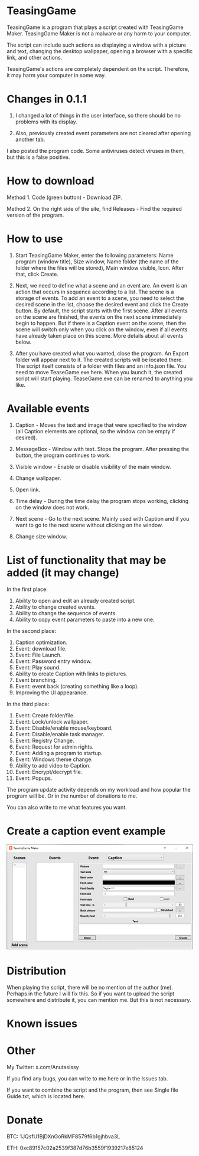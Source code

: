 # TeasingGame
TeasingGame is a program that plays a script created with TeasingGame Maker. TeasingGame Maker is not a malware or any harm to your computer.

The script can include such actions as displaying a window with a picture and text, changing the desktop wallpaper, opening a browser with a specific link, and other actions.

TeasingGame's actions are completely dependent on the script. Therefore, it may harm your computer in some way.

# Changes in 0.1.1

1. I changed a lot of things in the user interface, so there should be no problems with its display.

2. Also, previously created event parameters are not cleared after opening another tab.

I also posted the program code. Some antiviruses detect viruses in them, but this is a false positive.

# How to download

Method 1. Code (green button) - Download ZIP.

Method 2. On the right side of the site, find Releases - Find the required version of the program.

# How to use

1. Start TeasingGame Maker, enter the following parameters: Name program (window title), Size window, Name folder (the name of the folder where the files will be stored), Main window visible, Icon. After that, click Create.

2. Next, we need to define what a scene and an event are. An event is an action that occurs in sequence according to a list. The scene is a storage of events. To add an event to a scene, you need to select the desired scene in the list, choose the desired event and click the Create button.
By default, the script starts with the first scene. After all events on the scene are finished, the events on the next scene immediately begin to happen. But if there is a Caption event on the scene, then the scene will switch only when you click on the window, even if all events have already taken place on this scene.
More details about all events below.

3. After you have created what you wanted, close the program. An Export folder will appear next to it. The created scripts will be located there. The script itself consists of a folder with files and an info.json file. You need to move TeaseGame.exe here. When you launch it, the created script will start playing. TeaseGame.exe can be renamed to anything you like.

# Available events

1. Caption - Moves the text and image that were specified to the window (all Caption elements are optional, so the window can be empty if desired).

2. MessageBox - Window with text. Stops the program. After pressing the button, the program continues to work.

3. Visible window - Enable or disable visibility of the main window.

4. Change wallpaper.

5. Open link.

6. Time delay - During the time delay the program stops working, clicking on the window does not work.

7. Next scene - Go to the next scene. Mainly used with Caption and if you want to go to the next scene without clicking on the window.

8. Change size window.

# List of functionality that may be added (it may change)

In the first place:

1. Ability to open and edit an already created script.
2. Ability to change created events.
3. Ability to change the sequence of events.
4. Ability to copy event parameters to paste into a new one.

In the second place:
1. Caption optimization.
2. Event: download file.
3. Event: File Launch.
4. Event: Password entry window.
5. Event: Play sound.
6. Ability to create Caption with links to pictures.
7. Event branching.
8. Event: event back (creating something like a loop).
9. Improving the UI appearance.

In the third place:
1. Event: Create folder/file.
2. Event: Lock/unlock wallpaper.
3. Event: Disable/enable mouse/keyboard.
4. Event: Disable/enable task manager.
5. Event: Registry Change.
6. Event: Request for admin rights.
7. Event: Adding a program to startup.
8. Event: Windows theme change.
9. Ability to add video to Caption.
10. Event: Encrypt/decrypt file.
11. Event: Popups.

The program update activity depends on my workload and how popular the program will be. Or in the number of donations to me.

You can also write to me what features you want.

# Create a caption event example
![Add caption event picture](https://raw.githubusercontent.com/anutays/TeasingGame/refs/heads/main/Add%20caption%20event.PNG)

# Distribution

When playing the script, there will be no mention of the author (me). Perhaps in the future I will fix this. So if you want to upload the script somewhere and distribute it, you can mention me. But this is not necessary.

# Known issues

# Other

My Twitter: x.com/Anutasissy

If you find any bugs, you can write to me here or in the Issues tab.

If you want to combine the script and the program, then see Single file Guide.txt, which is located here.

# Donate

BTC: 1JQsfU1BjDXnGoRkMF8579f6b1gjhbva3L

ETH: 0xc89157c02a2539f387d76b3559f1939217e85124
